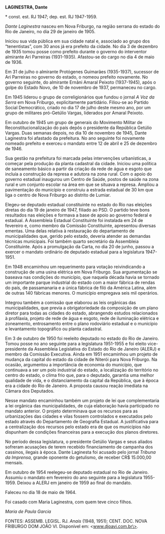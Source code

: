 **LAGINESTRA, Dante**

\* const. est. RJ 1947; dep. est. RJ 1947-1959.

*Dante Laginestra* nasceu em Nova Friburgo, na região serrana do estado
do Rio de Janeiro, no dia 29 de janeiro de 1905.

Iniciou sua vida pública em sua cidade natal e, associado ao grupo dos
“tenentistas”, com 30 anos já era prefeito da cidade. No dia 3 de
dezembro de 1935 tomou posse como prefeito durante o governo do
interventor almirante Ari Parreiras (1931-1935). Afastou-se do cargo no
dia 4 de maio de 1936.

Em 31 de julho o almirante Protógenes Guimarães (1935-1937), sucessor de
Ari Parreiras no governo do estado, o nomeou prefeito novamente. No
governo seguinte, do almirante Ernâni Amaral Peixoto (1937-1945), após o
golpe do Estado Novo, de 10 de novembro de 1937, permaneceu no cargo.

Em 1945 liderou o grupo de correligionários que fundou o jornal *A Voz
da Serra* em Nova Friburgo, explicitamente partidário. Filiou-se ao
Partido Social Democrático, criado no dia 17 de julho deste mesmo ano,
por um grupo de militares pró-Getúlio Vargas, liderados por Amaral
Peixoto.

Em outubro de 1945 um grupo de generais do Movimento Militar de
Reconstitucionalização do país depôs o presidente da República Getúlio
Vargas. Duas semanas depois, no dia 10 de novembro de 1945, Dante
Laginestra foi afastado da prefeitura. No ano seguinte foi novamente
nomeado prefeito e exerceu o mandato entre 12 de abril e 25 de dezembro
de 1946.

Sua gestão na prefeitura foi marcada pelas intervenções urbanísticas, a
começar pela produção da planta cadastral da cidade. Iniciou uma
política de saneamento básico a partir da criação da rede de água e
esgoto que incluía a construção da represa e adutora na zona rural. Com
o apoio do governo estadual inaugurou um Centro de Saúde, postos de
saúde na zona rural e um conjunto escolar na área em que se situava a
represa. Ampliou a pavimentação do município e construiu a estrada
estadual de 30 km que liga o centro de Nova Friburgo ao distrito de
Lumiar.

Elegeu-se deputado estadual constituinte no estado do Rio nas eleições
diretas do dia 19 de janeiro de 1947, filiado ao PSD. O partido teve
bons resultados nas eleições e formava a base de apoio ao governo
federal e estadual. A Assembleia Estadual Constituinte foi instalada em
24 de fevereiro e, como membro da Comissão Constituinte, apresentou
diversas ementas. Uma delas relativa à restauração do departamento de
municipalidades que, gerido pelo estado, deveria atender as demandas
técnicas municipais. Foi também quarto secretário da Assembleia
Constituinte. Após a promulgação da Carta, no dia 20 de junho, passou a
exercer o mandato ordinário de deputado estadual para a legislatura
1947-1951.

Em 1948 encaminhou um requerimento para votação reivindicando a
construção de uma usina elétrica em Nova Friburgo. Sua argumentação se
baseava nas condições do município, que naquela década havia se tornado
um importante parque industrial do estado com a maior fábrica de rendas
do país, de passamanaria e a única fábrica de filó da América Latina,
além de outras 140 fábricas menores. O município empregava seis mil
operários.

Integrou também a comissão que elaborou as leis orgânicas das
municipalidades, que previa a obrigatoriedade da composição de um plano
diretor para todas as cidades do estado, abrangendo estudos relacionados
à profilaxia, projeto de rede de água e esgoto, rede de iluminação
elétrica e zoneamento, entrosamento entre o plano rodoviário estadual e
o município e levantamento topográfico ou planta cadastral.

Em 3 de outubro de 1950 foi reeleito deputado no estado do Rio de
Janeiro. Tomou posse no ano seguinte para a legislatura 1951-1955 e foi
eleito vice-presidente da Assembleia Legislativa do Estado do Rio de
Janeiro (ALERJ) e membro da Comissão Executiva. Ainda em 1951 encaminhou
um projeto de mudança da capital do estado da cidade de Niterói para
Nova Friburgo. Na ocasião, argumentou a importância de economia do
município, que continuava a ser um polo industrial do estado, a
localização do território no centro do estado, o clima frio que, para o
deputado, garantia uma melhor qualidade de vida, e o distanciamento da
capital da República, que à época era a cidade do Rio de Janeiro. A
proposta causou reação imediata na Câmara dos Deputados.

Nesse mandato encaminhou também um projeto de lei que complementaria a
lei orgânica das municipalidades, de cuja elaboração havia participado
no mandato anterior. O projeto determinava que os recursos para as
urbanizações das cidades e vilas fossem controlados e executados pelo
estado através do Departamento de Geografia Estadual. A justificativa
para a centralização dos recursos pelo estado era de que os municípios
não dispunham de condições financeiras para a execução dos planos
diretores.

No período dessa legislatura, o presidente Getúlio Vargas e seus aliados
sofreram acusações de terem recebido financiamento de campanha dos
cassinos, ilegais à época. Dante Laginesta foi acusado pelo jornal
*Tribuna da Imprensa*, grande oponente do getulismo, de receber CR\$
15.000,00 mensais.

Em outubro de 1954 reelegeu-se deputado estadual no Rio de Janeiro.
Assumiu o mandato em fevereiro do ano seguinte para a legislatura
1955-1959. Deixou a ALERJ em janeiro de 1959 ao final do mandato.

Faleceu no dia 18 de maio de 1964.

Foi casado com Maria Laginestra, com quem teve cinco filhos.

*Maria de Paula Garcia*

FONTES: ASSEMB. LEGISL. RJ. *Anais* (1948, 1951); CENT. DOC. NOVA
FRIBURGO DOM JOÃO VI. Disponível em: \<www.djoavi.com.br\>.
